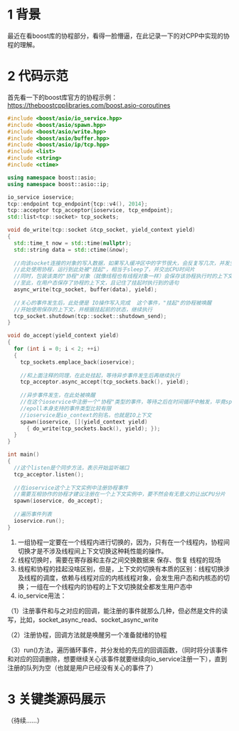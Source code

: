 # 1 背景
最近在看boost库的协程部分，看得一脸懵逼，在此记录一下的对CPP中实现的协程的理解。

# 2 代码示范

首先看一下的boost库官方的协程示例：https://theboostcpplibraries.com/boost.asio-coroutines

```cpp
#include <boost/asio/io_service.hpp>
#include <boost/asio/spawn.hpp>
#include <boost/asio/write.hpp>
#include <boost/asio/buffer.hpp>
#include <boost/asio/ip/tcp.hpp>
#include <list>
#include <string>
#include <ctime>

using namespace boost::asio;
using namespace boost::asio::ip;

io_service ioservice;
tcp::endpoint tcp_endpoint{tcp::v4(), 2014};
tcp::acceptor tcp_acceptor{ioservice, tcp_endpoint};
std::list<tcp::socket> tcp_sockets;

void do_write(tcp::socket &tcp_socket, yield_context yield)
{
  std::time_t now = std::time(nullptr);
  std::string data = std::ctime(&now);
  
  //向该socket连接的对象的写入数据，如果写入缓冲区中的字节很大，会反复写几次，并发生等待，产生阻塞现象
  //此处使用协程，运行到此处被"挂起"，相当于sleep了，并交出CPU时间片
  //同时，包装该类的"协程"对象（就像线程也有线程对象一样）会保存该协程执行时的上下文
  //至此，在用户态保存了协程的上下文，且记住了挂起时执行到的语句
  async_write(tcp_socket, buffer(data), yield);
  
  //关心的事件发生后，此处便是 IO操作写入完成  这个事件，"挂起"的协程被唤醒
  //开始使用保存的上下文，并根据挂起前的状态，继续执行
  tcp_socket.shutdown(tcp::socket::shutdown_send);
}

void do_accept(yield_context yield)
{
  for (int i = 0; i < 2; ++i)
  {
    tcp_sockets.emplace_back(ioservice);
    
    //和上面注释的同理，在此处挂起，等待异步事件发生后再继续执行
    tcp_acceptor.async_accept(tcp_sockets.back(), yield);
    
    //异步事件发生，在此处被唤醒
    //在这个ioservice中注册一个"协程"类型的事件，等待之后在时间循环中触发，毕竟spawn就是专门给协程用的方法
    //epoll本身支持的事件类型比较有限
    //ioservice是io_context的别名，也就是IO上下文
    spawn(ioservice, [](yield_context yield)
      { do_write(tcp_sockets.back(), yield); });
  }
}

int main()
{
  //这个listen是个同步方法，表示开始监听端口
  tcp_acceptor.listen();
  
  //在ioservice这个上下文实例中注册协程事件
  //需要互相协作的协程才建议注册在一个上下文实例中，要不然会有无意义的让出CPU分片
  spawn(ioservice, do_accept);
  
  //遍历事件列表
  ioservice.run();
}
```

1. 一组协程一定要在一个线程内进行切换的，因为，只有在一个线程内，协程间切换才是不涉及线程间上下文切换这种耗性能的操作。
2. 线程切换时，需要在寄存器和主存之间交换数据来  保存、恢复 线程的现场
3. 线程和协程的挂起没啥区别，但是，上下文的切换有本质的区别：线程切换涉及线程的调度，依赖与线程对应的内核线程对象，会发生用户态和内核态的切换；一组在一个线程内的协程的上下文切换就全都发生用户态中
4. io_service用法：

（1）注册事件和与之对应的回调，能注册的事件就那么几种，但必然是文件的读写，比如，socket_async_read、socket_async_write

（2）注册协程，回调方法就是唤醒另一个准备就绪的协程

（3）run()方法，遍历循环事件，并分发给的先应的回调函数，（同时将分该事件和对应的回调删除，想要继续关心该事件就要继续向io_service注册一下），直到注册的队列为空（也就是用户已经没有关心的事件了）


# 3 关键类源码展示
（待续……）
